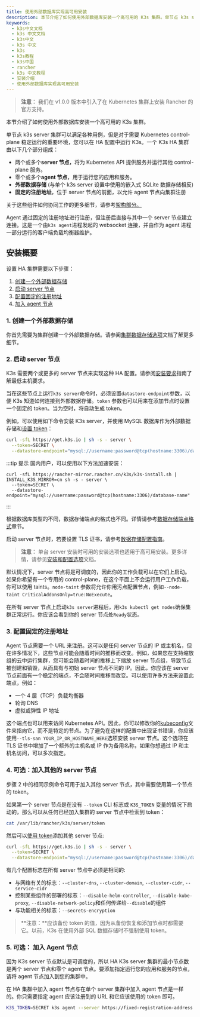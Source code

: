 ```yaml
---
title: 使用外部数据库实现高可用安装
description: 本节介绍了如何使用外部数据库安装一个高可用的 K3s 集群。单节点 k3s server 集群可以满足各种用例，但是对于需要 Kubernetes control-plane稳定运行的重要环境，您可以在 HA 配置中运行 K3s。一个 K3s HA 集群由以下几个部分组成
keywords:
  - k3s中文文档
  - k3s 中文文档
  - k3s中文
  - k3s 中文
  - k3s
  - k3s教程
  - k3s中国
  - rancher
  - k3s 中文教程
  - 安装介绍
  - 使用外部数据库实现高可用安装
---
```


> **注意：** 我们在 v1.0.0 版本中引入了在 Kubernetes 集群上安装 Rancher 的官方支持。

本节介绍了如何使用外部数据库安装一个高可用的 K3s 集群。

单节点 k3s server 集群可以满足各种用例，但是对于需要 Kubernetes control-plane 稳定运行的重要环境，您可以在 HA 配置中运行 K3s。一个 K3s HA 集群由以下几个部分组成：

- 两个或多个**server 节点**，将为 Kubernetes API 提供服务并运行其他 control-plane 服务。
- 零个或多个**agent 节点**，用于运行您的应用和服务。
- **外部数据存储** (与单个 k3s server 设置中使用的嵌入式 SQLite 数据存储相反)
- **固定的注册地址**，位于 server 节点的前面，以允许 agent 节点向集群注册

关于这些组件如何协同工作的更多细节，请参考[架构部分。](/docs/k3s/architecture/#具有外部数据库的高可用k3s-server)

Agent 通过固定的注册地址进行注册，但注册后直接与其中一个 server 节点建立连接。这是一个由`k3s agent`进程发起的 websocket 连接，并由作为 agent 进程一部分运行的客户端负载均衡器维护。

## 安装概要

设置 HA 集群需要以下步骤：

1. [创建一个外部数据存储](#1-创建一个外部数据存储)
2. [启动 server 节点](#2-启动server节点)
3. [配置固定的注册地址](#3-配置固定的注册地址)
4. [加入 agent 节点](#4-可选-加入-agent-节点)

### 1. 创建一个外部数据存储

你首先需要为集群创建一个外部数据存储。请参阅[集群数据存储选项](/docs/k3s/installation/datastore/)文档了解更多细节。

### 2. 启动 server 节点

K3s 需要两个或更多的 server 节点来实现这种 HA 配置。请参阅[安装要求](/docs/k3s/installation/installation-requirements/)指南了解最低主机要求。

当在这些节点上运行`k3s server`命令时，必须设置`datastore-endpoint`参数，以便 K3s 知道如何连接到外部数据存储。`token` 参数也可以用来在添加节点时设置一个固定的 token。当为空时，将自动生成 token。

例如，可以使用如下命令安装 K3s server，并使用 MySQL 数据库作为外部数据存储和[设置 token](/docs/k3s/installation/install-options/server-config/#集群选项)：

```bash
curl -sfL https://get.k3s.io | sh -s - server \
  --token=SECRET \
  --datastore-endpoint="mysql://username:password@tcp(hostname:3306)/database-name"
```

:::tip 提示
国内用户，可以使用以下方法加速安装：

```
curl -sfL https://rancher-mirror.rancher.cn/k3s/k3s-install.sh | INSTALL_K3S_MIRROR=cn sh -s - server \
  --token=SECRET \
  --datastore-endpoint="mysql://username:password@tcp(hostname:3306)/database-name"
```

:::

根据数据库类型的不同，数据存储端点的格式也不同。详情请参考[数据存储端点格式](/docs/k3s/installation/datastore/#数据存储端点格式和功能)章节。

启动 server 节点时，若要设置 TLS 证书，请参考[数据存储配置指南](/docs/k3s/installation/datastore/#外部数据存储配置参数)。

> **注意：** 单台 server 安装时可用的安装选项也适用于高可用安装。更多详情，请参见[安装和配置选项](/docs/k3s/installation/install-options/)文档。

默认情况下，server 节点将是可调度的，因此你的工作负载可以在它们上启动。如果你希望有一个专用的 control-plane，在这个平面上不会运行用户工作负载，你可以使用 taints。`node-taint` 参数将允许你用污点配置节点，例如`--node-taint CriticalAddonsOnly=true:NoExecute`。

在所有 server 节点上启动`k3s server`进程后，用`k3s kubectl get nodes`确保集群正常运行。你应该会看到你的 server 节点处`Ready`状态。

### 3. 配置固定的注册地址

Agent 节点需要一个 URL 来注册。这可以是任何 server 节点的 IP 或主机名，但在许多情况下，这些节点可能会随着时间的推移而改变。例如，如果您在支持缩放组的云中运行集群，您可能会随着时间的推移上下缩放 server 节点组，导致节点被创建和销毁，从而具有与初始 server 节点不同的 IP。因此，你应该在 server 节点前面有一个稳定的端点，不会随时间推移而改变。可以使用许多方法来设置此端点，例如：

- 一个 4 层（TCP）负载均衡器
- 轮询 DNS
- 虚拟或弹性 IP 地址

这个端点也可以用来访问 Kubernetes API。因此，你可以修改你的[kubeconfig](https://kubernetes.io/docs/concepts/configuration/organize-cluster-access-kubeconfig/)文件来指向它，而不是特定的节点。为了避免在这样的配置中出现证书错误，你应该使用`--tls-san YOUR_IP_OR_HOSTNAME_HERE`选项安装 server 节点。这个选项在 TLS 证书中增加了一个额外的主机名或 IP 作为备用名称，如果你想通过 IP 和主机名访问，可以多次指定。

### 4. 可选：加入其他的 server 节点

步骤 2 中的相同示例命令可用于加入其他 server 节点，其中需要使用第一个节点的 token。

如果第一个 server 节点是在没有 `--token` CLI 标志或 `K3S_TOKEN` 变量的情况下启动的，那么可以从任何已经加入集群的 server 节点中检索到 token：

```bash
cat /var/lib/rancher/k3s/server/token
```

然后可以[使用 token](/docs/k3s/installation/install-options/server-config/#集群选项)添加其他 server 节点:

```bash
curl -sfL https://get.k3s.io | sh -s - server \
  --token=SECRET \
  --datastore-endpoint="mysql://username:password@tcp(hostname:3306)/database-name"
```

有几个配置标志在所有 server 节点中必须是相同的:

- 与网络有关的标志：`--cluster-dns`, `--cluster-domain`, `--cluster-cidr`, `--service-cidr`
- 控制某些组件的部署的标志：`--disable-helm-controller`, `--disable-kube-proxy`, `--disable-network-policy`和任何传递给`--disable`的组件
- 与功能相关的标志：`--secrets-encryption`

> **注意：**应该备份 token 的值，因为从备份恢复和添加节点时都需要它。以前，K3s 在使用外部 SQL 数据存储时不强制使用 token。

### 5. 可选： 加入 Agent 节点

因为 K3s server 节点默认是可调度的，所以 HA K3s server 集群的最小节点数是两个 server 节点和零个 agent 节点。要添加指定运行您的应用和服务的节点，请将 agent 节点加入到您的集群中。

在 HA 集群中加入 agent 节点与在单个 server 集群中加入 agent 节点是一样的。你只需要指定 agent 应该注册到的 URL 和它应该使用的 token 即可。

```bash
K3S_TOKEN=SECRET k3s agent --server https://fixed-registration-address:6443
```
